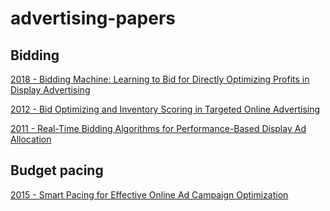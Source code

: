 # advertising-papers

## Bidding
[2018 - Bidding Machine: Learning to Bid for Directly Optimizing Profits in Display Advertising](https://arxiv.org/pdf/1803.02194.pdf)

[2012 - Bid Optimizing and Inventory Scoring in Targeted Online Advertising](http://www0.cs.ucl.ac.uk/staff/w.zhang/rtb-papers/lin-bid.pdf)

[2011 - Real-Time Bidding Algorithms for Performance-Based Display Ad Allocation](http://www0.cs.ucl.ac.uk/staff/w.zhang/rtb-papers/rtb-perf-bid.pdf)

## Budget pacing
[2015 - Smart Pacing for Effective Online Ad Campaign Optimization](https://arxiv.org/pdf/1506.05851.pdf)
